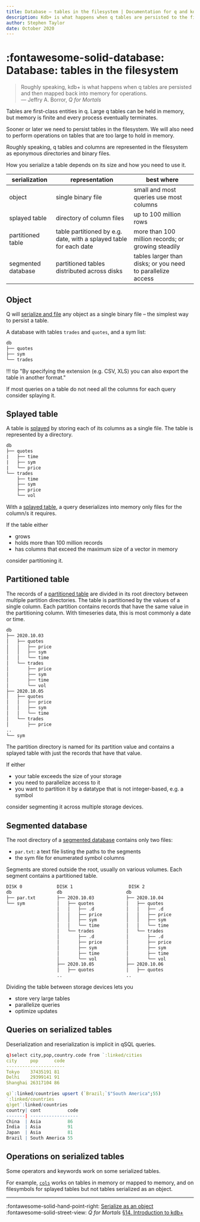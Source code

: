 ```yaml
---
title: Database – tables in the filesystem | Documentation for q and kdb+
description: Kdb+ is what happens when q tables are persisted to the filesystem
author: Stephen Taylor
date: October 2020
---
```

# :fontawesome-solid-database: Database: tables in the filesystem



> Roughly speaking, kdb+ is what happens when q tables are persisted and then mapped back into memory for operations.<br>— Jeffry A. Borror, _Q for Mortals_

Tables are first-class entities in q. Large q tables can be held in memory, but memory is finite and every process eventually terminates.

Sooner or later we need to persist tables in the filesystem. We will also need to perform operations on tables that are too large to hold in memory.

Roughly speaking, q tables and columns are represented in the filesystem as eponymous directories and binary files.

How you serialize a table depends on its size and how you need to use it.

serialization | representation | best where
--------------|----------------|-----------
object        | single binary file | small and most queries use most columns
splayed table | directory of column files | up to 100 million rows
partitioned table | table partitioned by e.g. date, with a splayed table for each date | more than 100 million records; or growing steadily
segmented database | partitioned tables distributed across disks | tables larger than disks; or you need to parallelize access


## Object

Q will [serialize and file](object.md) any object as a single binary file – the simplest way to persist a table.

A database with tables `trades` and `quotes`, and a sym list:

```txt
db
├── quotes
├── sym
└── trades
```

!!! tip "By specifying the extension (e.g. CSV, XLS) you can also export the table in another format."

If most queries on a table do not need all the columns for each query consider splaying it.


## Splayed table

A table is [splayed](https://en.wiktionary.org/wiki/splay "Wiktionary") by storing each of its columns as a single file. The table is represented by a directory.

```txt
db
├── quotes
|   ├── time
|   ├── sym
|   └── price
└── trades
    ├── time
    ├── sym
    ├── price
    └── vol
```

With a [splayed table](../kb/splayed-tables.md), a query deserializes into memory only files for the column/s it requires.

If the table either

-   grows
-   holds more than 100 million records
-   has columns that exceed the maximum size of a vector in memory

consider partitioning it.


## Partitioned table

The records of a [partitioned table](../kb/partition.md) are divided in its root directory between multiple partition directories. The table is partitioned by the values of a single column. Each partition contains records that have the same value in the partitioning column. With timeseries data, this is most commonly a date or time.

```txt
db
├── 2020.10.03
│   ├── quotes
│   │   ├── price
│   │   ├── sym
│   │   └── time
│   └── trades
│       ├── price
│       ├── sym
│       ├── time
│       └── vol
├── 2020.10.05
│   ├── quotes
│   │   ├── price
│   │   ├── sym
│   │   └── time
│   └── trades
│       ├── price
..
└── sym
```

The partition directory is named for its partition value and contains a splayed table with just the records that have that value.

If either

-   your table exceeds the size of your storage
-   you need to parallelize access to it
-   you want to partition it by a datatype that is not integer-based, e.g. a symbol

consider segmenting it across multiple storage devices.


## Segmented database

The root directory of a [segmented database](segment.md) contains only two files:

-   `par.txt`: a text file listing the paths to the segments
-   the sym file for enumerated symbol columns

Segments are stored outside the root, usually on various volumes. Each segment contains a partitioned table.

```txt
DISK 0             DISK 1                     DISK 2
db                 db                        db
├── par.txt        ├── 2020.10.03            ├── 2020.10.04
└── sym            │   ├── quotes            │   ├── quotes
                   │   │   ├── .d            │   │   ├── .d
                   │   │   ├── price         │   │   ├── price
                   │   │   ├── sym           │   │   ├── sym
                   │   │   └── time          │   │   └── time
                   │   └── trades            │   └── trades
                   │       ├── .d            │       ├── .d
                   │       ├── price         │       ├── price
                   │       ├── sym           │       ├── sym
                   │       ├── time          │       ├── time
                   │       └── vol           │       └── vol
                   ├── 2020.10.05            ├── 2020.10.06
                   │   ├── quotes            │   ├── quotes
                   ..                        ..
```

Dividing the table between storage devices lets you

-   store very large tables
-   parallelize queries
-   optimize updates


## Queries on serialized tables

Deserialization and reserialization is implicit in qSQL queries.

```q
q)select city,pop,country.code from `:linked/cities
city     pop      code
----------------------
Tokyo    37435191 81
Delhi    29399141 91
Shanghai 26317104 86

q)`:linked/countries upsert (`Brazil;`$"South America";55)
`:linked/countries
q)get`:linked/countries
country| cont          code
-------| ------------------
China  | Asia          86
India  | Asia          91
Japan  | Asia          81
Brazil | South America 55
```


## Operations on serialized tables

Some operators and keywords work on some serialized tables.

For example, [`cols`](../ref/cols.md) works on tables in memory or mapped to memory, and on filesymbols for splayed tables but not tables serialized as an object.


----
:fontawesome-solid-hand-point-right:
[Serialize as an object](object.md)
<br>
:fontawesome-solid-street-view:
_Q for Mortals_
[§14. Introduction to kdb+](/q4m3/14_Introduction_to_Kdb%2B/)

